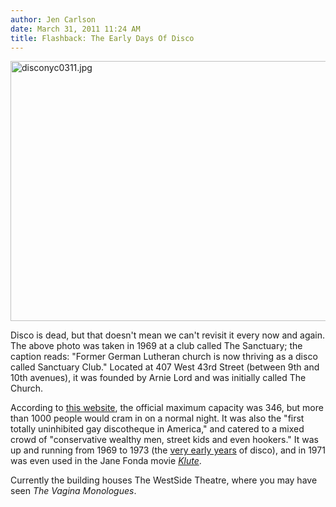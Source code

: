 ```yaml
---
author: Jen Carlson
date: March 31, 2011 11:24 AM
title: Flashback: The Early Days Of Disco
---
```


<p><span class="mt-enclosure mt-enclosure-image" style="display: inline;"> <img alt="disconyc0311.jpg" src="https://web.archive.org/web/20110402132132im_/http://gothamist.com/attachments/arts_jen/disconyc0311.jpg" width="640" height="416" class="image-none"> </span></p>

<p>Disco is dead, but that doesn&apos;t mean we can&apos;t revisit it every now and again. The above photo was taken in 1969 at a club called The Sanctuary; the caption reads: &quot;Former German Lutheran church is now thriving as a disco called Sanctuary Club.&quot; Located at 407 West 43rd Street (between 9th and 10th avenues), it was founded by Arnie Lord and was initially called The Church. </p>

<p>According to <a href="https://web.archive.org/web/20110402132132/http://www.disco-disco.com/clubs/identify-clubs.shtml">this website</a>, the official maximum capacity was 346, but more than 1000 people would cram in on a normal night. It was also the &quot;first totally uninhibited gay discotheque in America,&quot; and catered to a mixed crowd of &quot;conservative wealthy men, street kids and even hookers.&quot; It was up and running from 1969 to 1973 (the <a href="https://web.archive.org/web/20110402132132/http://en.wikipedia.org/wiki/Disco#1966.E2.80.931974:_Early_history">very early years</a> of disco), and in 1971 was even used in the Jane Fonda movie <a href="https://web.archive.org/web/20110402132132/http://www.imdb.com/title/tt0067309/"><em>Klute</em></a>.</p>

<p>Currently the building houses The WestSide Theatre, where you may have seen <em>The Vagina Monologues</em>.</p>